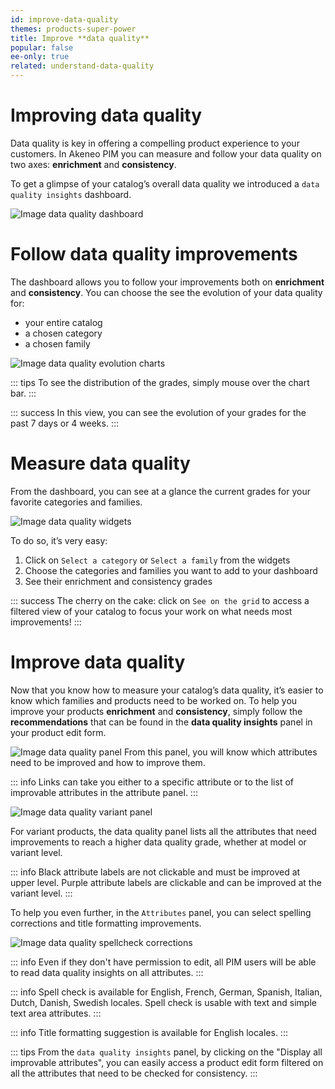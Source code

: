```yaml
---
id: improve-data-quality
themes: products-super-power
title: Improve **data quality**
popular: false
ee-only: true
related: understand-data-quality
---
```


# Improving data quality
Data quality is key in offering a compelling product experience to your customers.
In Akeneo PIM you can measure and follow your data quality on two axes: **enrichment** and **consistency**.

To get a glimpse of your catalog’s overall data quality we introduced a `data quality insights` dashboard.


![Image data quality dashboard](../img/data-quality-dashboard.png)

# Follow data quality improvements
The dashboard allows you to follow your improvements both on **enrichment** and **consistency**.
You can choose the see the evolution of your data quality for:
- your entire catalog
- a chosen category
- a chosen family

![Image data quality evolution charts](../img/data-quality-charts.png)


::: tips
To see the distribution of the grades, simply mouse over the chart bar.
:::

::: success
In this view, you can see the evolution of your grades for the past 7 days or 4 weeks.
:::


# Measure data quality

From the dashboard, you can see at a glance the current grades for your favorite categories and families.

![Image data quality widgets](../img/data-quality-widgets.png)

To do so, it’s very easy:
1. Click on `Select a category` or `Select a family` from the widgets
2. Choose the categories and families you want to add to your dashboard
3. See their enrichment and consistency grades

::: success
The cherry on the cake: click on `See on the grid` to access a filtered view of your catalog to focus your work on what needs most improvements!
:::


# Improve data quality
Now that you know how to measure your catalog’s data quality, it’s easier to know which families and products need to be worked on.
To help you improve your products **enrichment** and **consistency**, simply follow the **recommendations** that can be found in the **data quality insights** panel in your product edit form.

![Image data quality panel](../img/data-quality-panel.png)
From this panel, you will know which attributes need to be improved and how to improve them.

::: info
Links can take you either to a specific attribute or to the list of improvable attributes in the attribute panel.
:::


![Image data quality variant panel](../img/data-quality-variant-panel.png)

For variant products, the data quality panel lists all the attributes that need improvements to reach a higher data quality grade, whether at model or variant level.

::: info
Black attribute labels are not clickable and must be improved at upper level.
Purple attribute labels are clickable and can be improved at the variant level.
:::


To help you even further, in the `Attributes` panel, you can select spelling corrections and title formatting improvements.

![Image data quality spellcheck corrections](../img/data-quality-spelling.png)

::: info
Even if they don't have permission to edit, all PIM users will be able to read data quality insights on all attributes.
:::

::: info
Spell check is available for English, French, German, Spanish, Italian, Dutch, Danish, Swedish locales.
Spell check is usable with text and simple text area attributes.
:::

::: info
Title formatting suggestion is available for English locales.
:::

::: tips
From the `data quality insights` panel, by clicking on the "Display all improvable attributes", you can easily access a product edit form filtered on all the attributes that need to be checked for consistency.
:::
